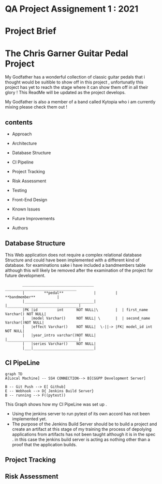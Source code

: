# QA Project Assignement 1 : 2021


# Project Brief

  
  
# The Chris Garner Guitar Pedal Project

My Godfather has a wonderful collection of classic guitar pedals that i thought would be suitible to show off in this project , unfortunatly this project has yet to reach the stage where it can show them off in all their glory !
This ReadMe will be updated as the project develops.

My Godfather is also a member of a band called Kytopia who i am currently mixing please check them out ! 

  
##  contents


 -  Approach 

- Architecture 
- Database Structure
- CI Pipeline 
- Project Tracking
- Risk Assessment
- Testing
- Front-End Design
- Known Issues
- Future Improvements
- Authors

## Database Structure

This Web application does not require a complex relational database Structure and could have been implemented with a different kind of database. for examinations sake i have included a bandmembers table although this will likely be removed after the examination of the project for future development. 

            _________________________________           _________________________________               
			|         **pedal**              |         |         **bandmember**          |
			|________________________________|         |_________________________________|
			|PK	|id 		int 	 NOT NULL|\        |  | first_name Varchar() NOT NULL|
			|	|model Varchar() 	 NOT NULL| \       |  | second_name Varchar()NOT NULL| 
			|	|effect Varchar()	 NOT NULL|  \-||-> |FK| model_id int         NOT NULL|
			|	|year_intro varchar()NOT NULL|         |_________________________________|
			|	|series Varchar() 	 NOT NULL|			
			|___|____________________________|
   


## CI PipeLine

```mermaid
graph TD
A[Local Machine] -- SSH CONNECTION--> B[CGGPP Development Server]

B -- Git Push --> E[ Github]
E -- Webhook --> D{ Jenkins Build Server}
B -- running --> F((pytest))

```
This Graph shows how my CI PipeLine was set up .
- Using the jenkins server to run pytest of its own accord has not been implemented yet.
- The purpose of the Jenkins Build Server should be to build a project and create an artifact at this stage of my training the process of depolying applications from artifacts has not been taught although it is in the spec . in this case the jenkins build server is acting as nothing other than a proof that the application builds.


## Project Tracking


## Risk Assessment